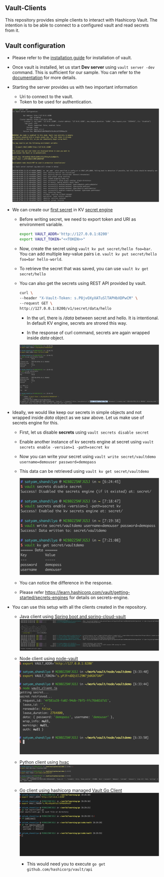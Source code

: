 ## Vault-Clients
This repository provides simple clients to interact with Hashicorp Vault. The intention is to be able to connect to a configured vault and read secrets from it.

## Vault configuration

- Please refer to the [installation guide](https://www.vaultproject.io/docs/install/) for installation of vault.

- Once vault is installed, let us start **Dev server** using `vault server -dev` command. This is sufficient for our sample. You can refer to the [documentation](https://learn.hashicorp.com/vault/getting-started/dev-server) for more details.

- Starting the server provides us with two important information
    - Uri to connect to the vault.
    - Token to be used for authentication.

    ![Dev Server Start](./images/dev_server_start.png)

- We can create our [first secret](https://learn.hashicorp.com/vault/getting-started/first-secret) in KV [secret engine](https://learn.hashicorp.com/vault/getting-started/secrets-engines)

    - Before writing secret, we need to export token and URI as environment variable.

        ```bash
        export VAULT_ADDR='http://127.0.0.1:8200'
        export VAULT_TOKEN="<<TOKEN>>"
        ```

    - Now, create the secret using `vault kv put secret/hello foo=bar`. You can add multiple key-value pairs i.e. `vault kv put secret/hello foo=bar hello-world`.

    - To retrieve the secret that was saved, you can use `vault kv get secret/hello`

    - You can also get the secrets using REST API provided by vault.
        ```sh
        curl \
        --header "X-Vault-Token: s.P8jvOXyXATuSlTAPHbXDPwCM" \
        --request GET \
        http://127.0.0.1:8200/v1/secret/data/hello
        ```

        - In the url, there is */data* between secret and hello. It is intentional. In default KV engine, secrets are strored this way. 

        - In the response of curl command, secrets are again wrapped inside *data* object.

        ![Dev Server Start](./images/first_secret.png)
    
- Ideally, we would like keep our secrets in simple objects and not wrapped inside *data* object as we saw above. Let us make use of secrets engine for this.

    - First, let us disable **secrets** using `vault secrets disable secret`

    - Enable another instance of kv secrets engine at secret using `vault secrets enable -version=1 -path=secret kv`

    - Now you can write your secret using `vault write secret/vaultdemo username=demouser password=demopass`

    - This data can be retrieved using `vault kv get secret/vaultdemo`
    
      ![Secrets Engine](./images/enable_secret_engine.png)

    - You can notice the difference in the response.

    - Please refer https://learn.hashicorp.com/vault/getting-started/secrets-engines for details on secrets-engine.

- You can use this setup with all the clients created in the repository.

    - Java client using [Spring boot and spring-cloud-vault](https://cloud.spring.io/spring-cloud-vault/)
    ![Java Client](./images/java_output.png)

    - Node client using [node-vault](https://github.com/kr1sp1n/node-vault)
    ![Node Client](./images/node_output.png)

    - Python client using [hvac](https://github.com/hvac/hvac)
    ![Python Client](./images/python_output.png)

    - Go client using hashicorp managed [Vault Go Client](https://github.com/hashicorp/vault/tree/master/api)
    ![Go Client](./images/go_output.png)

        - This would need you to execute `go get github.com/hashicorp/vault/api`
